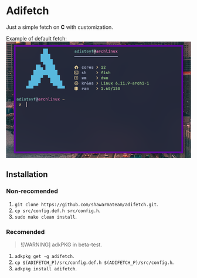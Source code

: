 # Adifetch

Just a simple fetch on **C** with customization.

Example of default fetch:
![def_fetch](imgs/fetch_def.png)

## Installation

### Non-recomended

1. `git clone https://github.com/shawarmateam/adifetch.git`.
2. `cp src/config.def.h src/config.h`.
3. `sudo make clean install`.

### Recomended

>![WARNING]
>adkPKG in beta-test.

1. `adkpkg get -g adifetch`.
2. `cp $(ADIFETCH_P)/src/config.def.h $(ADIFETCH_P)/src/config.h`.
3. `adkpkg install adifetch`.
